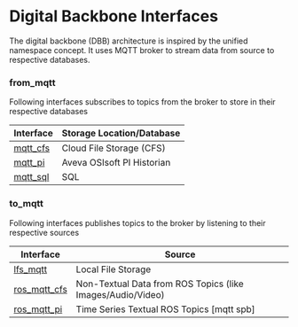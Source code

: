 # Digital Backbone Interfaces

The digital backbone (DBB) architecture is inspired by the unified namespace concept. It uses MQTT broker to stream data from source to respective databases.

### from_mqtt

Following interfaces subscribes to topics from the broker to store in their respective databases

| Interface | Storage Location/Database    |
| --------- | --------------------------   |
| [mqtt_cfs](https://github.com/cmu-mfi/dbb_interfaces/tree/main/from_mqtt/mqtt_cfs)  | Cloud File Storage (CFS)     |
| [mqtt_pi](https://github.com/cmu-mfi/dbb_interfaces/tree/main/from_mqtt/mqtt_pi)   | Aveva OSIsoft PI Historian   |
| [mqtt_sql](https://github.com/cmu-mfi/dbb_interfaces/tree/main/from_mqtt/mqtt_sql)  | SQL                      |

### to_mqtt

Following interfaces publishes topics to the broker by listening to their respective sources

| Interface     | Source    |
| ------------- | --------------------------        |
| [lfs_mqtt](https://github.com/cmu-mfi/dbb_interfaces/tree/main/to_mqtt/lfs_mqtt)      | Local File Storage                |
| [ros_mqtt_cfs](https://github.com/cmu-mfi/dbb_interfaces/tree/main/to_mqtt/ros_mqtt_cfs)  | Non-Textual Data from ROS Topics (like Images/Audio/Video)  |
| [ros_mqtt_pi](https://github.com/cmu-mfi/dbb_interfaces/tree/main/to_mqtt/ros_mqtt_pi)   | Time Series Textual ROS Topics [mqtt spb] |
